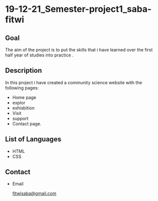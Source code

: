 # 19-12-21_Semester-project1_saba-fitwi

## Goal

 The aim of the project is to put the skills that i have learned over the first half year of studies into practice .

## Description
In this project i have created a community science website with the following pages:

-	Home page
- explor
- exhisbition
- Visit
- support
-	Contact page.

## List of Languages

- HTML
- CSS


## Contact
  
- Email

  fitwisaba@gmail.com
  

  
 
  



